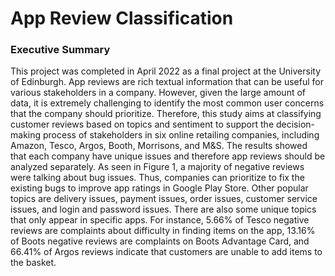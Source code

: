 # App Review Classification

### Executive Summary
This project was completed in April 2022 as a final project at the University of Edinburgh. App reviews are rich textual information that can be useful for various stakeholders in a company. However, given the large amount of data, it is extremely challenging to identify the most common user concerns that the company should prioritize. Therefore, this study aims at classifying customer reviews based on topics and sentiment to support the decision-making process of stakeholders in six online retailing companies, including Amazon, Tesco, Argos, Booth, Morrisons, and M&S. The results showed that each company have unique issues and therefore app reviews should be analyzed separately. As seen in Figure 1, a majority of negative reviews were talking about bug issues. Thus, companies can prioritize to fix the existing bugs to improve app ratings in Google Play Store. Other popular topics are delivery issues, payment issues, order issues, customer service issues, and login and password issues. There are also some unique topics that only appear in specific apps. For instance, 5.66% of Tesco negative reviews are complaints about difficulty in finding items on the app, 13.16% of Boots negative reviews are complaints on Boots Advantage Card, and 66.41% of Argos reviews indicate that customers are unable to add items to the basket.
